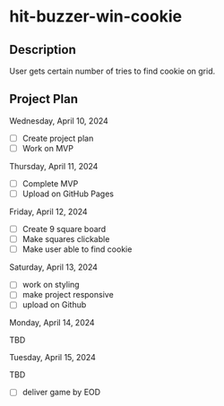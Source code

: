 # hit-buzzer-win-cookie

## Description

User gets certain number of tries to find cookie on grid.

## Project Plan

Wednesday, April 10, 2024

- [ ] Create project plan
- [ ] Work on MVP

Thursday, April 11, 2024

- [ ] Complete MVP
- [ ] Upload on GitHub Pages

Friday, April 12, 2024

- [ ] Create 9 square board
- [ ] Make squares clickable
- [ ] Make user able to find cookie

Saturday, April 13, 2024

- [ ] work on styling
- [ ] make project responsive
- [ ] upload on Github

Monday, April 14, 2024

TBD

Tuesday, April 15, 2024

TBD
- [ ] deliver game by EOD
